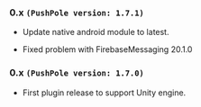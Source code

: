 
### 0.x `(PushPole version: 1.7.1)`

* Update native android module to latest.

* Fixed problem with FirebaseMessaging 20.1.0

### 0.x `(PushPole version: 1.7.0)`

* First plugin release to support Unity engine.